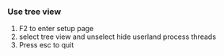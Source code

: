 ### Use tree view


1. F2 to enter setup page
2. select tree view and unselect hide userland process threads
3. Press esc to quit